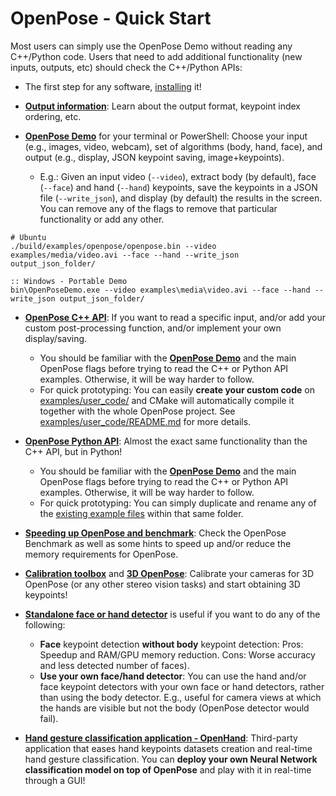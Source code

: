 OpenPose - Quick Start
==========================

Most users can simply use the OpenPose Demo without reading any C++/Python code. Users that need to add additional functionality (new inputs, outputs, etc) should check the C++/Python APIs:

- The first step for any software, [installing](installation.md) it!

- [**Output information**](doc/output.md): Learn about the output format, keypoint index ordering, etc.

- [**OpenPose Demo**](demo_quick_start.md) for your terminal or PowerShell: Choose your input (e.g., images, video, webcam), set of algorithms (body, hand, face), and output (e.g., display, JSON keypoint saving, image+keypoints).
    - E.g.: Given an input video (`--video`), extract body (by default), face (`--face`) and hand (`--hand`) keypoints, save the keypoints in a JSON file (`--write_json`), and display (by default) the results in the screen. You can remove any of the flags to remove that particular functionality or add any other.
```
# Ubuntu
./build/examples/openpose/openpose.bin --video examples/media/video.avi --face --hand --write_json output_json_folder/

:: Windows - Portable Demo
bin\OpenPoseDemo.exe --video examples\media\video.avi --face --hand --write_json output_json_folder/
```

- [**OpenPose C++ API**](../examples/tutorial_api_cpp/): If you want to read a specific input, and/or add your custom post-processing function, and/or implement your own display/saving.
	- You should be familiar with the [**OpenPose Demo**](demo_quick_start.md) and the main OpenPose flags before trying to read the C++ or Python API examples. Otherwise, it will be way harder to follow.
    - For quick prototyping: You can easily **create your custom code** on [examples/user_code/](examples/user_code/) and CMake will automatically compile it together with the whole OpenPose project. See [examples/user_code/README.md](examples/user_code/README.md) for more details.

- [**OpenPose Python API**](../examples/tutorial_api_python/): Almost the exact same functionality than the C++ API, but in Python!
	- You should be familiar with the [**OpenPose Demo**](demo_quick_start.md) and the main OpenPose flags before trying to read the C++ or Python API examples. Otherwise, it will be way harder to follow.
    - For quick prototyping: You can simply duplicate and rename any of the [existing example files](examples/tutorial_api_python/) within that same folder.

- [**Speeding up OpenPose and benchmark**](speed_up_openpose.md): Check the OpenPose Benchmark as well as some hints to speed up and/or reduce the memory requirements for OpenPose.

- [**Calibration toolbox**](advanced/calibration_module.md) and [**3D OpenPose**](advanced/3d_reconstruction_module.md): Calibrate your cameras for 3D OpenPose (or any other stereo vision tasks) and start obtaining 3D keypoints!

- [**Standalone face or hand detector**](advanced/standalone_face_or_hand_keypoint_detector.md) is useful if you want to do any of the following:
    - **Face** keypoint detection **without body** keypoint detection: Pros: Speedup and RAM/GPU memory reduction. Cons: Worse accuracy and less detected number of faces).
    - **Use your own face/hand detector**: You can use the hand and/or face keypoint detectors with your own face or hand detectors, rather than using the body detector. E.g., useful for camera views at which the hands are visible but not the body (OpenPose detector would fail).

- [**Hand gesture classification application - OpenHand**](https://github.com/ArthurFDLR/OpenHand-App): Third-party application that eases hand keypoints datasets creation and real-time hand gesture classification. You can **deploy your own Neural Network classification model on top of OpenPose** and play with it in real-time through a GUI!
